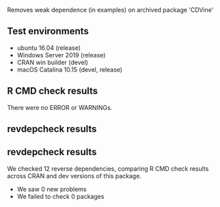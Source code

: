 Removes weak dependence (in examples) on archived package 'CDVine'

## Test environments
* ubuntu 16.04 (release) 
* Windows Server 2019 (release) 
* CRAN win builder (devel)
* macOS Catalina 10.15 (devel, release)

## R CMD check results
There were no ERROR or WARNINGs. 

## revdepcheck results

## revdepcheck results

We checked 12 reverse dependencies, comparing R CMD check results across CRAN and dev versions of this package.

 * We saw 0 new problems
 * We failed to check 0 packages
